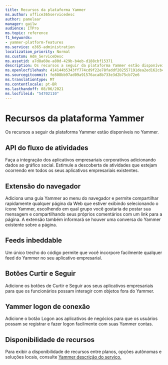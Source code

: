 ```yaml
---
title: Recursos da plataforma Yammer
ms.author: office365servicedesc
author: pamelaar
manager: gailw
audience: ITPro
ms.topic: reference
f1_keywords:
- yammer-platform-features
ms.service: o365-administration
localization_priority: Normal
ms.custom: Adm_ServiceDesc
ms.assetid: a7d8a60e-a80d-429b-b4eb-d188cbf15371
description: Os recursos a seguir da plataforma Yammer estão disponíveis no Yammer.
ms.openlocfilehash: 414144b5343ff774cd9f22e78faddf202557191dea2ed162cb4da7d08315b32c
ms.sourcegitcommit: fe808bb97ad09a91576aca8b733e3d2b75cb72e6
ms.translationtype: MT
ms.contentlocale: pt-BR
ms.lasthandoff: 08/06/2021
ms.locfileid: "54702110"
---
```

# <a name="yammer-platform-features"></a>Recursos da plataforma Yammer

Os recursos a seguir da plataforma Yammer estão disponíveis no Yammer.
 
## <a name="activity-stream-api"></a>API do fluxo de atividades

Faça a integração dos aplicativos empresariais corporativos adicionando dados ao gráfico social. Estimule a descoberta de atividades que estejam ocorrendo em todos os seus aplicativos empresariais existentes.
  
## <a name="browser-extension"></a>Extensão do navegador

Adiciona uma guia Yammer ao menu do navegador e permite compartilhar rapidamente qualquer página da Web que estiver exibindo selecionando o ícone Yammer, escolhendo em qual grupo você gostaria de postar sua mensagem e compartilhando seus próprios comentários com um link para a página. A extensão também informará se houver uma conversa do Yammer existente sobre a página. 

## <a name="embeddable-feeds"></a>Feeds inbeddable

Um único trecho do código permite que você incorpore facilmente qualquer feed do Yammer no seu aplicativo empresarial.
  
## <a name="like-and-follow-buttons"></a>Botões Curtir e Seguir

Adicione os botões de Curtir e Seguir aos seus aplicativos empresariais para que os funcionários possam interagir com objetos fora do Yammer.
  
## <a name="yammer-connect-login"></a>Yammer logon de conexão

Adicione o botão Logon aos aplicativos de negócios para que os usuários possam se registrar e fazer logon facilmente com suas Yammer contas.

## <a name="feature-availability"></a>Disponibilidade de recursos

Para exibir a disponibilidade de recursos entre planos, opções autônomas e soluções locais, consulte [Yammer descrição do serviço.](yammer-service-description.md)
  

